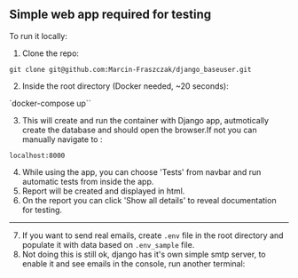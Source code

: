 ## Simple web app required for testing

To run it locally:

1) Clone the repo:

``git clone git@github.com:Marcin-Fraszczak/django_baseuser.git``

2) Inside the root directory (Docker needed, ~20 seconds):

`docker-compose up``

3) This will create and run the container with Django app, autmotically create the database and should open the browser.If not you can manually navigate to :

``localhost:8000``

4) While using the app, you can choose 'Tests' from navbar and run automatic tests from inside the app.
5) Report will be created and displayed in html.
6) On the report you can click 'Show all details' to reveal documentation for testing.

------------------

7) If you want to send real emails, create ``.env`` file in the root directory and populate it with data based on ``.env_sample`` file.
8) Not doing this is still ok, django has it's own simple smtp server, to enable it and see emails in the console, run another terminal:

